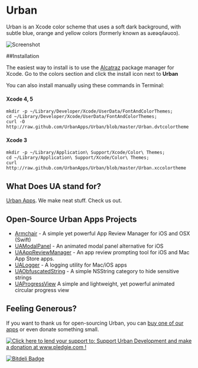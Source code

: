 # Urban


Urban is an Xcode color scheme that uses a soft dark background, with subtle blue, orange and yellow colors (formerly known as ǝɹɐǝqʎǝuoɔ).

![Screenshot](https://raw.github.com/UrbanApps/Urban/master/Urban.png)


##Installation


The easiest way to install is to use the [Alcatraz](https://github.com/supermarin/Alcatraz) package manager for Xcode. Go to the colors section and click the install icon next to **Urban**

You can also install manually using these commands in Terminal:


#### Xcode 4, 5

    mkdir -p ~/Library/Developer/Xcode/UserData/FontAndColorThemes;
    cd ~/Library/Developer/Xcode/UserData/FontAndColorThemes;
    curl -O http://raw.github.com/UrbanApps/Urban/blob/master/Urban.dvtcolortheme
    

#### Xcode 3

    mkdir -p ~/Library/Application\ Support/Xcode/Color\ Themes;
    cd ~/Library/Application\ Support/Xcode/Color\ Themes;
    curl http://raw.github.com/UrbanApps/Urban/blob/master/Urban.xccolortheme


## What Does UA stand for?
[Urban Apps](http://urbanapps.com). We make neat stuff. Check us out.

## Open-Source Urban Apps Projects

- [Armchair](https://github.com/UrbanApps/Armchair) - A simple yet powerful App Review Manager for iOS and OSX (Swift)
- [UAModalPanel](https://github.com/UrbanApps/UAModalPanel) - An animated modal panel alternative for iOS
- [UAAppReviewManager](https://github.com/UrbanApps/UAAppReviewManager) - An app review prompting tool for iOS and Mac App Store apps.
- [UALogger](https://github.com/UrbanApps/UALogger) - A logging utility for Mac/iOS apps
- [UAObfuscatedString](https://github.com/UrbanApps/UAObfuscatedString) - A simple NSString category to hide sensitive strings
- [UAProgressView](https://github.com/UrbanApps/UAProgressView) A simple and lightweight, yet powerful animated circular progress view

## Feeling Generous?

If you want to thank us for open-sourcing Urban, you can [buy one of our apps](http://itunes.com/apps/urbanapps?at=11l7j9&ct=github) or even donate something small.

<a href='http://www.pledgie.com/campaigns/21926'><img alt='Click here to lend your support to: Support Urban Development and make a donation at www.pledgie.com !' src='http://www.pledgie.com/campaigns/21926.png?skin_name=chrome' border='0' /></a>

[![Bitdeli Badge](https://d2weczhvl823v0.cloudfront.net/coneybeare/urban/trend.png)](https://bitdeli.com/free "Bitdeli Badge")
